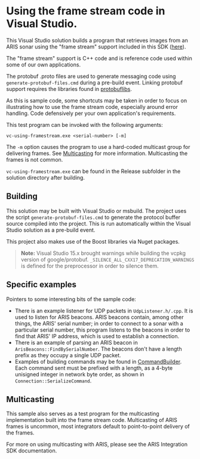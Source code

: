 # Using the frame stream code in Visual Studio.

This Visual Studio  solution builds a program that retrieves images from an ARIS
sonar using the "frame stream" support included in this SDK ([here](../../../common/code/FrameStream)).

The "frame stream" support is C++ code and is reference code used within some of our own applications.

The protobuf .proto files are used to generate messaging code using `generate-protobuf-files.cmd` during a pre-build event. Linking protobuf support requires the libraries found in [protobuflibs](../../../externals/google/protobuf-libs).

As this is sample code, some shortcuts may be taken in order to focus on illustrating how to use the
frame stream code, especially around error handling. Code defensively per your own application's requirements.

This test program can be invoked with the following arguments:

    vc-using-framestream.exe <serial-number> [-m]

The `-m` option causes the program to use a hard-coded multicast group for delivering frames. See [Multicasting](#Multicasting) for more information. Multicasting the frames is not common.

`vc-using-framestream.exe` can be found in the Release subfolder in the solution directory after building.

## Building

This solution may be built with Visual Studio or msbuild. The project uses the script `generate-protobuf-files.cmd` to generate the protocol buffer source compiled into the project. This is run automatically within the Visual Studio solution as a pre-build event.

This project also makes use of the Boost libraries via Nuget packages.

> **Note:** Visual Studio 15.x brought warnings while building the vcpkg version of google/protobuf. `_SILENCE_ALL_CXX17_DEPRECATION_WARNINGS` is defined for the preprocessor in order to silence them.

## Specific examples

Pointers to some interesting bits of the sample code:

- There is an example listener for UDP packets in `UdpListener.h/.cpp`. It is used to listen for ARIS beacons. ARIS beacons contain, among other things, the ARIS' serial number; in order to connect to a sonar with a particular serial number, this program listens to the beacons in order to find that ARIS' IP address, which is used to establish a connection.
- There is an example of parsing an ARIS beacon in `ArisBeacons::FindBySerialNumber`. The beacons don't have a length prefix as they occupy a single UDP packet.
- Examples of building commands may be found in [CommandBuilder](../../../common/code/CommandBuilder). Each command sent must be prefixed with a length, as a 4-byte unisigned integer in network byte order, as shown in `Connection::SerializeCommand`.

## Multicasting

This sample also serves as a test program for the multicasting implementation built into the frame stream code. Multicasting of ARIS frames is uncommon, most integrators default to point-to-point delivery of the frames.

For more on using multicasting with ARIS, please see the ARIS Integration SDK documentation.